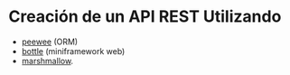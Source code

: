 # Creación de un API REST Utilizando
* [peewee](http://docs.peewee-orm.com/en/latest/ "peewee") (ORM)
* [bottle](https://bottlepy.org/docs/dev/ "bottle") (miniframework web)
* [marshmallow](https://marshmallow.readthedocs.io/en/latest/ "marshmallow").



